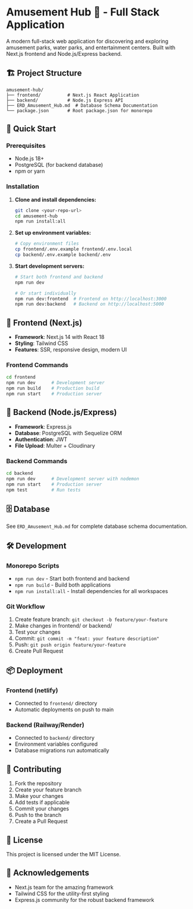 # Amusement Hub 🎢 - Full Stack Application

A modern full-stack web application for discovering and exploring amusement parks, water parks, and entertainment centers. Built with Next.js frontend and Node.js/Express backend.

## 🏗️ Project Structure

```
amusement-hub/
├── frontend/          # Next.js React Application
├── backend/           # Node.js Express API
├── ERD_Amusement_Hub.md  # Database Schema Documentation
└── package.json       # Root package.json for monorepo
```

## 🚀 Quick Start

### Prerequisites
- Node.js 18+ 
- PostgreSQL (for backend database)
- npm or yarn

### Installation

1. **Clone and install dependencies:**
   ```bash
   git clone <your-repo-url>
   cd amusement-hub
   npm run install:all
   ```

2. **Set up environment variables:**
   ```bash
   # Copy environment files
   cp frontend/.env.example frontend/.env.local
   cp backend/.env.example backend/.env
   ```

3. **Start development servers:**
   ```bash
   # Start both frontend and backend
   npm run dev
   
   # Or start individually
   npm run dev:frontend  # Frontend on http://localhost:3000
   npm run dev:backend   # Backend on http://localhost:5000
   ```

## 📁 Frontend (Next.js)

- **Framework**: Next.js 14 with React 18
- **Styling**: Tailwind CSS
- **Features**: SSR, responsive design, modern UI

### Frontend Commands
```bash
cd frontend
npm run dev      # Development server
npm run build    # Production build
npm run start    # Production server
```

## 🔧 Backend (Node.js/Express)

- **Framework**: Express.js
- **Database**: PostgreSQL with Sequelize ORM
- **Authentication**: JWT
- **File Upload**: Multer + Cloudinary

### Backend Commands
```bash
cd backend
npm run dev      # Development server with nodemon
npm run start    # Production server
npm test         # Run tests
```

## 🗄️ Database

See `ERD_Amusement_Hub.md` for complete database schema documentation.

## 🛠️ Development

### Monorepo Scripts
- `npm run dev` - Start both frontend and backend
- `npm run build` - Build both applications
- `npm run install:all` - Install dependencies for all workspaces

### Git Workflow
1. Create feature branch: `git checkout -b feature/your-feature`
2. Make changes in frontend/ or backend/
3. Test your changes
4. Commit: `git commit -m "feat: your feature description"`
5. Push: `git push origin feature/your-feature`
6. Create Pull Request

## 📦 Deployment

### Frontend (netlify)
- Connected to `frontend/` directory
- Automatic deployments on push to main

### Backend (Railway/Render)
- Connected to `backend/` directory
- Environment variables configured
- Database migrations run automatically

## 🤝 Contributing

1. Fork the repository
2. Create your feature branch
3. Make your changes
4. Add tests if applicable
5. Commit your changes
6. Push to the branch
7. Create a Pull Request

## 📄 License

This project is licensed under the MIT License.

## 🙏 Acknowledgements

- Next.js team for the amazing framework
- Tailwind CSS for the utility-first styling
- Express.js community for the robust backend framework
